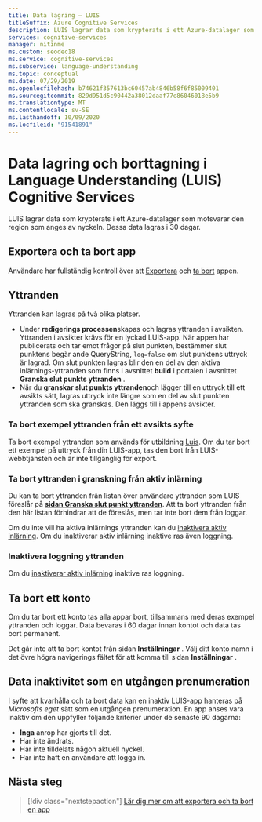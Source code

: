 ```yaml
---
title: Data lagring – LUIS
titleSuffix: Azure Cognitive Services
description: LUIS lagrar data som krypterats i ett Azure-datalager som motsvarar den region som anges av nyckeln.
services: cognitive-services
manager: nitinme
ms.custom: seodec18
ms.service: cognitive-services
ms.subservice: language-understanding
ms.topic: conceptual
ms.date: 07/29/2019
ms.openlocfilehash: b74621f357613bc60457ab4846b58f6f85009401
ms.sourcegitcommit: 829d951d5c90442a38012daaf77e86046018e5b9
ms.translationtype: MT
ms.contentlocale: sv-SE
ms.lasthandoff: 10/09/2020
ms.locfileid: "91541891"
---
```

# <a name="data-storage-and-removal-in-language-understanding-luis-cognitive-services"></a>Data lagring och borttagning i Language Understanding (LUIS) Cognitive Services
LUIS lagrar data som krypterats i ett Azure-datalager som motsvarar den region som anges av nyckeln. Dessa data lagras i 30 dagar. 

## <a name="export-and-delete-app"></a>Exportera och ta bort app
Användare har fullständig kontroll över att [Exportera](luis-how-to-start-new-app.md#export-app) och [ta bort](luis-how-to-start-new-app.md#delete-app) appen. 

## <a name="utterances"></a>Yttranden

Yttranden kan lagras på två olika platser. 

* Under **redigerings processen**skapas och lagras yttranden i avsikten. Yttranden i avsikter krävs för en lyckad LUIS-app. När appen har publicerats och tar emot frågor på slut punkten, bestämmer slut punktens begär ande QueryString, `log=false` om slut punktens uttryck är lagrad. Om slut punkten lagras blir den en del av den aktiva inlärnings-yttranden som finns i avsnittet **build** i portalen i avsnittet **Granska slut punkts yttranden** . 
* När du **granskar slut punkts yttranden**och lägger till en uttryck till ett avsikts sätt, lagras uttryck inte längre som en del av slut punkten yttranden som ska granskas. Den läggs till i appens avsikter. 

<a name="utterances-in-an-intent"></a>

### <a name="delete-example-utterances-from-an-intent"></a>Ta bort exempel yttranden från ett avsikts syfte

Ta bort exempel yttranden som används för utbildning [Luis](luis-reference-regions.md). Om du tar bort ett exempel på uttryck från din LUIS-app, tas den bort från LUIS-webbtjänsten och är inte tillgänglig för export.

<a name="utterances-in-review"></a>

### <a name="delete-utterances-in-review-from-active-learning"></a>Ta bort yttranden i granskning från aktiv inlärning

Du kan ta bort yttranden från listan över användare yttranden som LUIS föreslår på **[sidan Granska slut punkt yttranden](luis-how-to-review-endpoint-utterances.md)**. Att ta bort yttranden från den här listan förhindrar att de föreslås, men tar inte bort dem från loggar.

Om du inte vill ha aktiva inlärnings yttranden kan du [inaktivera aktiv inlärning](luis-how-to-review-endpoint-utterances.md#disable-active-learning). Om du inaktiverar aktiv inlärning inaktive ras även loggning.

### <a name="disable-logging-utterances"></a>Inaktivera loggning yttranden
Om du [inaktiverar aktiv inlärning](luis-how-to-review-endpoint-utterances.md#disable-active-learning) inaktive ras loggning.


<a name="accounts"></a>

## <a name="delete-an-account"></a>Ta bort ett konto
Om du tar bort ett konto tas alla appar bort, tillsammans med deras exempel yttranden och loggar. Data bevaras i 60 dagar innan kontot och data tas bort permanent.

Det går inte att ta bort kontot från sidan **Inställningar** . Välj ditt konto namn i det övre högra navigerings fältet för att komma till sidan **Inställningar** .

## <a name="data-inactivity-as-an-expired-subscription"></a>Data inaktivitet som en utgången prenumeration
I syfte att kvarhålla och ta bort data kan en inaktiv LUIS-app hanteras på _Microsofts eget_ sätt som en utgången prenumeration. En app anses vara inaktiv om den uppfyller följande kriterier under de senaste 90 dagarna: 

* **Inga** anrop har gjorts till det.
* Har inte ändrats.
* Har inte tilldelats någon aktuell nyckel.
* Har inte haft en användare att logga in.

## <a name="next-steps"></a>Nästa steg

> [!div class="nextstepaction"]
> [Lär dig mer om att exportera och ta bort en app](luis-how-to-start-new-app.md)
